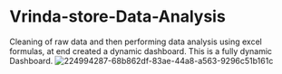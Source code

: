 # Vrinda-store-Data-Analysis
Cleaning of raw data and then performing data analysis using excel formulas, at end created a dynamic dashboard.
This is a fully dynamic Dashboard.
![224994287-68b862df-83ae-44a8-a563-9296c51b161c](https://user-images.githubusercontent.com/113416542/230085061-7c347c28-894e-44af-9557-088643ec83e5.png)
